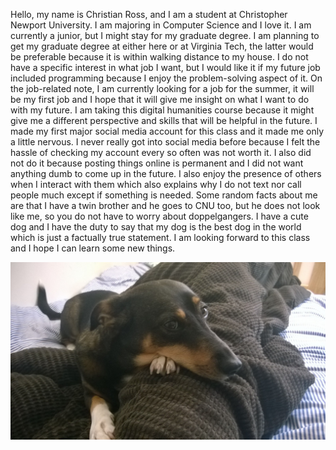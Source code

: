 Hello, my name is Christian Ross, and I am a student at Christopher Newport University. I am majoring in Computer Science and I love it. I am currently a junior, but I might stay
for my graduate degree. I am planning to get my graduate degree at either here or at Virginia Tech, the latter would be preferable because it is within walking distance to my house. I do not have a specific interest in what job I want, but I would like it if my future job included programming because I enjoy the problem-solving aspect of it. On the
job-related note, I am currently looking for a job for the summer, it will be my first job and I hope that it will give me insight on what I want to do with my future.
I am taking this digital humanities course because it might give me a different perspective and skills that will be helpful in the future. I made my first major social media
account for this class and it made me only a little nervous. I never really got into social media before because I felt the hassle of checking my account every so often was
not worth it. I also did not do it because posting things online is permanent and I did not want anything dumb to come up in the future. I also enjoy the presence of others
when I interact with them which also explains why I do not text nor call people much except if something is needed. Some random facts about me are that I have a twin brother
and he goes to CNU too, but he does not look like me, so you do not have to worry about doppelgangers. I have a cute dog and I have the duty to say that my dog is the best dog
in the world which is just a factually true statement. I am looking forward to this class and I hope I can learn some new things.


![Best Dog][Dog]

[Dog]: images/V__572C.jpg
